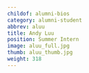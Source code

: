 ```yaml
---
childof: alumni-bios
category: alumni-student
abbrev: aluu
title: Andy Luu
position: Summer Intern
image: aluu_full.jpg
thumb: aluu_thumb.jpg
weight: 318
---
```

